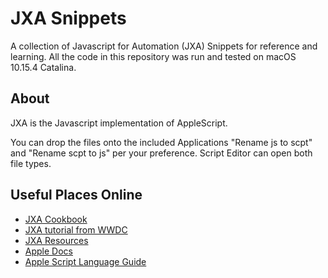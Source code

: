 # JXA Snippets 

A collection of Javascript for Automation (JXA) Snippets for reference and learning. All the code in this repository was run and tested on macOS 10.15.4 Catalina.

## About 

JXA is the Javascript implementation of AppleScript. 

You can drop the files onto the included Applications "Rename js to scpt" and "Rename scpt to js" per your preference. Script Editor can open both file types. 



## Useful Places Online

* [JXA Cookbook](https://github.com/JXA-Cookbook/JXA-Cookbook)
* [JXA tutorial from WWDC](https://github.com/josh-/automating-macOS-with-JXA-presentation)
* [JXA Resources](https://apple-dev.groups.io/g/jxa/wiki/JXA-Resources)
* [Apple Docs](https://developer.apple.com/library/archive/documentation/LanguagesUtilities/Conceptual/MacAutomationScriptingGuide/AutomatetheUserInterface.html#//apple_ref/doc/uid/TP40016239-CH69-SW1)
* [Apple Script Language Guide
](https://developer.apple.com/library/archive/documentation/AppleScript/Conceptual/AppleScriptLangGuide/introduction/ASLR_intro.html#//apple_ref/doc/uid/TP40000983)